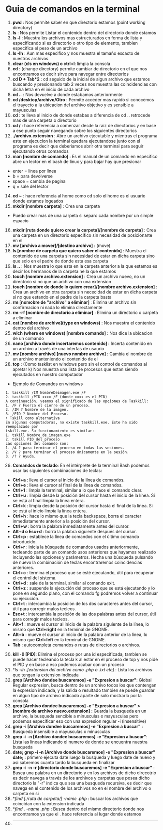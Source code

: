 # Guia de comandos en la terminal

1. **pwd** : Nos permite saber en que directorio estamos (point working directory)
2. **ls** : Nos permite Listar el contenido dentro del directorio donde estamos
3. **ls -l** : Muestra los archivos mas estructurados en forma de lista y especificando si es directorio o otro tipo de elemento, tambien especifica el peso de un archivo
4. **ls -lh** : Aun mas especifico y nos muestra el tamaño excacto de nuestros archivos
5. **clear (cls en windows) o ctrl+l**: limpia la consola
6. **cd** : (change directory) permite cambiar de directorio en el que nos encontramos es decir sirve para navegar entre directorios
7. **cd D + Tab*2** : cd seguido de la inicial de algun archivo que estamos buscando y presionando tab 2 veces nos muestra las coincidencias con dicha letra en el inicio de cada archivo
8. **cd ..** : Nos devuelve a donde estabamos anteriormente
9. **cd /desktop/archivo/Otro** : Permite acceder mas rapido si conocemos el trayecto a la ubicacion del archivo objetivo y es sensible a mayusculas
10. **cd** : te lleva al inicio de donde estabas a diferencia de cd .. retrocede mas de una carpeta o directorio
11. **cd /** : hace referencia a comenzar desde la raiz de directorios y en base a ese punto seguir navegando sobre los siguientes directorios
12. **./archivo.extension** : Abre un archivo ejecutable y mientras el programa este en ejecucion la terminal quedara ejecutandose junto con el programa es decir que deberiamos abrir otra terminal para seguir ejecutando otros comandos
13. **man [nombre de comando]** : Es el manual de un comando en especifico abre un lector en el bash de linux y para bajar hay que presionar 
+ enter = linea por linea
+ b = para devolverse
+ space = cambia de pagina
+ q = sale del lector
14. **cd ~** : hace referencia al home como cd solo el home es el usuario donde estamos logeados
15. **mkdir [nombre carpeta]** : Crea una carpeta
+ Puedo crear mas de una carpeta si separo cada nombre por un simple espacio
16. **mkdir [ruta donde quiero crear la carpeta]/[nombre de carpeta]** : Crea una carpeta en un directorio especifico sin necesidad de posicionarte en el
17. **mv [archivo a mover]/[destino archivo]** : (move)
18. **ls [nombre de carpeta que quiero saber el contenido]** : Muestra el contenido de una carpeta sin necesidad de estar en dicha carpeta sino que solo en el padre de donde esta esa carpeta
19. **ls ..** : Nos muestra lo que esta en la carpeta anterior a la que estamos es decir los hermanos de la carpeta ne la que estamos
20. **touch [nombre archivo.extension]** : Crea un archivo nuevo, no un directorio si no que un archivo con una extension
21. **touch [nombre de donde lo quiero crear]/[nombre archivo.extension]** : Crea un archivo en otra carpeta sin nececidad de estar en dicha carpeta si no que estando en el padre de la carpeta basta
22. **rm [nomobre de "archivo" a eliminar]** : Elimina un archivo sin confirmacion ni nada lo elimina directamente
23. **rm -rf [nombre de directorio a eliminar]** : Elimina un directorio o carpeta a eliminar
24. **cat [nombre de archivo](type en windows)** : Nos muestra el contenido dentro del archivo
25. **wich (where en windows) [nombre comando]** : Nos dice la ubicacion de un comando
26. **nano [archivo donde incertaremos contenido]** : Incerta contenido en un archivo a través de una interfas de usaurio
27. **mv [nombre archivo] [nuevo nombre archivo]** : Cambia el nombre de un archivo manteniendo el contenido de el
28. **top** : (Como tasklist en windows pero sin el control de comandos al apretar k) Nos muestra una lista de procesos que estan siendo ejecutados en nuestro computador
+ Ejemplo de Comandos en windows
~~~
1. taskkill /IM NombreDeimagen.exe /F
2. taskkill /PID xxxx /F (donde xxxx es el PID)
A continuación, veamos el significado de las opciones de Taskkill:
1. /F ? Fuerza el cierre de un proceso.
2. /IM ? Nombre de la imagen.
3. /PID ? Nombre del Proceso.
• Tskill como alternativa
En algunas computadoras, no existe taskkill.exe. Este ha sido reemplazado por
tskill.exe. Su funcionamiento es similar:
1. tskill Nombre_de_imagen.exe
2. tskill PID_del_proceso
Las opciones del comando son:
1. /A ? para terminar el proceso en todas las sesiones.
2. /V ? para terminar el proceso únicamente en la sesión.
3. /? ? Ayuda.
~~~
29. **Comandos de teclado**:
En el intérprete de la terminal Bash podemos usar las siguientes combinaciones de teclas:
+ **Ctrl+a** : lleva el cursor al inicio de la línea de comandos.
+ **Ctrl+e** : lleva el cursor al final de la línea de comandos.
+ **Ctrl+1** : limpia la terminal, similar a lo que hace el comando clear.
+ **Ctrl+u** : limpia desde la posición del cursor hasta el inicio de la línea. Si se está al final limpia la línea entera.
+ **Ctrl+k** : limpia desde la posición del cursor hasta el final de la línea. Si se está al inicio limpia la línea entera.
+ **Ctrl+h** : hace lo mismo que la tecla backspace, borra el caracter inmediatamente anterior a la posición del cursor.
+ **Ctrl+w** : borra la palabra inmediatamente antes del cursor.
+ **Alt+d o Esc+d** : borra la palabra siguiente después del cursor.
+ **Ctrl+p** : establece la línea de comandos con el último comando introducido.
+ **Ctrl+r** : inicia la búsqueda de comandos usados anteriormente, tecleando parte de un comando usos anteriores que hayamos realizado incluyendo las opciones y parámetros. Hecha una búsqueda pulsando de nuevo la combinación de teclas encontraremos coincidencias anteriores.
+ **Ctrl+c** : termina el proceso que se esté ejecutando, útil para recuperar el control del sistema.
+ **Ctrl+d** : sale de la terminal, similar al comando exit.
+ **Ctrl+z** : suspende la ejecución del proceso que se está ejecutando y lo pone en segundo plano, con el comando fg
podremos volver a continuar su ejecución.
+ **Ctrl+t** : intercambia la posición de los dos caracteres antes del cursor, útil para corregir malos tecleos.
+ **Esc+t** : intercambia la posición de las dos palabras antes del cursor, útil para corregir malos tecleos.
+ **Alt+f** : mueve el cursor al inicio de la palabra siguiente de la línea, lo mismo que **Ctrl+right** en la terminal de GNOME.
+ **Alt+b** : mueve el cursor al inicio de la palabra anterior de la línea, lo mismo que **Ctrl+left** en la terminal de
GNOME.
+ **Tab** : autocompleta comandos o rutas de directorios o archivos.
30. **kill -9 [PID]**: Elimina el proceso por una id especificada, tambien se puede hacer tecleando la tecla k al estar en el proceso de top y nos pide el PID y en base a eso podemos acabar con un proceso
31. **ls -lh *.[extension del archivo como .php o .txt etc]** : Lista los archivos que tengan la extension indicada
32. **grep [Archivo dondee buscaremos] -e "Expresion a buscar"**: Global Regular expresion, busca dentro de un archivo todos los que contengan la expresion indicada, y la salida o resultado tambien se puede guardar en algun tipo de archivo indicado aparte de solo mostrarlo por la consola
33. **grep [Archivo dondee buscaremos] -e "Expresion a buscar" > [nombre de archivo nuevo.extension]** : Guarda la busqueda en un archivo, la busqueda sencible a minusculas o mayusculas pero podemos especificar eso con una expresion regular -i (insensitive)
34. **grep -i [Archivo dondee buscaremos] -e "Expresion a buscar"** : Busqueda insensible a mayusculas o minusculas
35. **grep -i -n [Archivo dondee buscaremos] -e "Expresion a buscar"**: Lista las lineas indicando el numero de donde se encuentra nuestra busqueda
36. **date; grep -i -n [Archivo donde buscaremos] -e "Expresion a buscar" date;** : primero ejecuta date luego la busqueda y luego date de nuevo y asi sabremos cuanto tardo la busqueda en finalizar 
37. **grep -i -n -r [directorio donde buscaremos] -e "Expresion a buscar"** : Busca una palabra en un directorio y en los archivos de dicho direcotrio es decir navega a través de los archivos y carpetas que posea dicho directorio la "-r" indica que sea una busqueda recursiva, es decir que navega en el contenido de los archivos no en el nombre del archivo o carpeta en si
38. **find [./ruta de carpeta/] -name *.php** : buscar los archivos que coincidan con la extension indicada
39. **find . -name *.php** : Busca dentro del mismo directorio donde nos encontramos ya que el . hace referencia al lugar donde estamos
40. ** **